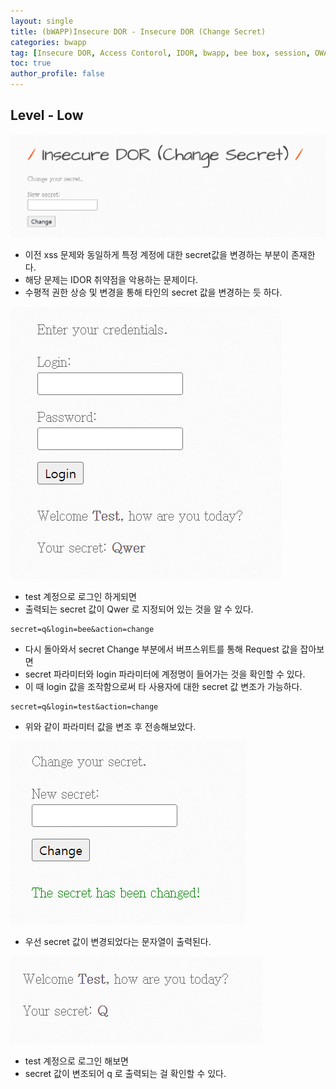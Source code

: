 ```yaml
---
layout: single
title: (bWAPP)Insecure DOR - Insecure DOR (Change Secret)
categories: bwapp
tag: [Insecure DOR, Access Contorol, IDOR, bwapp, bee box, session, OWASP TOP 10, OWASP]
toc: true
author_profile: false
---
```


## Level - Low

![그림 1-1](/assets/image/bwapp/idor/change-secret-archive/image.png)
- 이전 xss 문제와 동일하게 특정 계정에 대한 secret값을 변경하는 부분이 존재한다.
- 해당 문제는 IDOR 취약점을 악용하는 문제이다.
- 수평적 권한 상승 및 변경을 통해 타인의 secret 값을 변경하는 듯 하다.

![그림 1-2](/assets/image/bwapp/idor/change-secret-archive/image-1.png)
- test 계정으로 로그인 하게되면
- 출력되는 secret 값이 Qwer 로 지정되어 있는 것을 알 수 있다.

```
secret=q&login=bee&action=change
```

- 다시 돌아와서 secret Change 부분에서 버프스위트를 통해 Request 값을 잡아보면
- secret 파라미터와 login 파라미터에 계정명이 들어가는 것을 확인할 수 있다.
- 이 때 login 값을 조작함으로써 타 사용자에 대한 secret 값 변조가 가능하다.

```
secret=q&login=test&action=change
```

- 위와 같이 파라미터 값을 변조 후 전송해보았다.

![그림 1-3](/assets/image/bwapp/idor/change-secret-archive/image-2.png)
- 우선 secret 값이 변경되었다는 문자열이 출력된다.

![그림 1-4](/assets/image/bwapp/idor/change-secret-archive/image-3.png)
- test 계정으로 로그인 해보면
- secret 값이 변조되어 q 로 출력되는 걸 확인할 수 있다.
